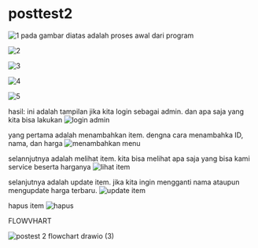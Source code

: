 # posttest2
![1](https://github.com/restualhidayat/posttest2/assets/128288203/89fe120e-adc0-4a73-b0e9-75ae971db91f)
pada gambar diatas adalah proses awal dari program

![2](https://github.com/restualhidayat/posttest2/assets/128288203/53c4c167-a262-469c-b359-44a0053b0f5e)

![3](https://github.com/restualhidayat/posttest2/assets/128288203/1b8bcd17-9add-498e-b3ff-45acb672e7ff)

![4](https://github.com/restualhidayat/posttest2/assets/128288203/fa50e530-f079-426a-8440-53061e3005d4)

![5](https://github.com/restualhidayat/posttest2/assets/128288203/5df91d70-4250-454e-8297-6f077aa73687)


hasil:
ini adalah tampilan jika kita login sebagai admin. dan apa saja yang kita bisa lakukan
![login admin](https://github.com/restualhidayat/posttest2/assets/128288203/02f7f53f-1128-4caf-999f-c59f88131de0)

yang pertama adalah menambahkan item. dengna cara menambahka ID, nama, dan harga
![menambahkan menu](https://github.com/restualhidayat/posttest2/assets/128288203/d5c68f2a-5537-4c39-9a03-61b4750633bf)

selannjutnya adalah melihat item. kita bisa melihat apa saja yang bisa kami service beserta harganya 
![lihat item](https://github.com/restualhidayat/posttest2/assets/128288203/91dc0b00-e1fb-4cc5-bb6d-fbc41a9660a0)

selanjutnya adalah update item. jika kita ingin mengganti nama ataupun mengupdate harga terbaru.
![update item](https://github.com/restualhidayat/posttest2/assets/128288203/b3fdbce4-9b24-44f7-b253-51d5f1e520be) 

hapus item
![hapus](https://github.com/restualhidayat/posttest2/assets/128288203/82e7d370-809c-40a4-96bd-493ca4823c00)



FLOWVHART

![postest 2 flowchart drawio (3)](https://github.com/restualhidayat/posttest2/assets/128288203/10e62c40-0321-4a06-974a-0f2da3319151)







